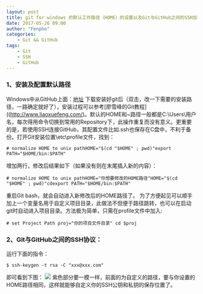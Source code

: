 ```yaml
---
layout: post
title: git for windows 的默认工作路径（HOME）的设置以及Git与GitHub之间的SSH加密协议
date: 2017-05-26 09:00
author: "Fenpho"
categories:
	- Git && GitHub 
tags:
	- Git
	- SSH
	- GitHub
---
```


### 1、安装及配置默认路径
Windows中从GitHub上面：[地址](https://git-for-windows.github.io/) 下载安装好git后（双击，改一下需要的安装路径，一路确定就好了），安装过程可以参考[廖雪峰的Git教程]((http://www.liaoxuefeng.com/)。默认的HOME和~路径一般都是C:\Users\用户名，每次得用命令切换到常用的Repository下，此操作重复而没有意义。更重要的是，若使用SSH连接GitHub，其配置文件比如.ssh也保存在C盘中，不利于备份。打开Git安装位置\etc\profile文件，找到：
```
# normalize HOME to unix pathHOME="$(cd "$HOME" ; pwd)"export PATH="$HOME/bin:$PATH" 
```

增加两行，修改后结果如下（如果没有则在末尾插入新的内容）：
```
# normalize HOME to unix pathHOME="你想要修改的HOME路径"HOME="$(cd "$HOME" ; pwd)"cdexport PATH="$HOME/bin:$PATH" 
```

重启Git bash，就会自动进入新修改后的HOME路径了。
为了方便起见可以顺手加上一个变量名用于自定义项目目录，此做法不但便于路径跳转，也可以在启动git时自动进入项目目录。方法极为简单，只需在profile文件中加入:
```
# set Project Path proj="你的项目文件目录" cd $proj
```
### 2、Git与GitHub之间的SSH协议：
运行下面的指令：
```
$ ssh-keygen -t rsa -C "xxx@xxx.com"
```
即可看到下图：
![](1.gif)
紫色部分要一模一样，前面的为自定义的路径，要与你设置的HOME路径相同，这样就能够自定义你的SSH公钥和私钥的保存位置了。